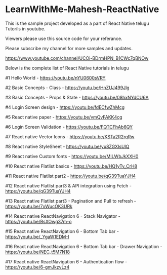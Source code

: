 # LearnWithMe-Mahesh-ReactNative

This is the sample project developed as a part of React Native telugu Tutorils in youtube. 

Viewers please use this source code for your referance. 

Please subscribe my channel for more samples and updates. 

https://www.youtube.com/channel/UCOi-BDrmHPN_B1CWc7qBNOw

Below is the complete list of React Native tutorials in telugu

#1 Hello World - https://youtu.be/nYU0600sVRY 

#2 Basic Concepts - Class - https://youtu.be/HnZUJ499Jlg

#3 Basic Concepts - Props & State - https://youtu.be/08hxNYdCU6A 

#4 Login Screen design  - https://youtu.be/fdECfwZhMcg

#5 React native paper  - https://youtu.be/vmQvFAKK4cg

#6 Login Screen Validation - https://youtu.be/FQTCFhAb6QY

#7 React native Vector Icons - https://youtu.be/KSTa2R2rqRw

#8 React native StyleSheet - https://youtu.be/yu8ZGXIsUlQ

#9 React native Custom fonts - https://youtu.be/MILWbJkXXH0

#10 React native Flatlist basics - https://youtu.be/HQ1yTv_CrH8

#11 React native Flatlist part2 - https://youtu.be/qG39TuaYJH4

#12 React native Flatlist part3 & API integration using Fetch - https://youtu.be/qG39TuaYJH4

#13 React native Flatlist part3 - Pagination and Pull to refresh - https://youtu.be/7xWucOK3URk

#14 React native ReactNavigation 6  - Stack Navigator - https://youtu.be/BsXOwg37m-o

#15 React native ReactNavigation 6  - Bottom Tab bar - https://youtu.be/_YgaW1EDM-I

#16 React native ReactNavigation 6  - Bottom Tab bar - Drawer Navigation -https://youtu.be/NEC_t5M7N18

#17 React native ReactNavigation 6  - Authentication flow - https://youtu.be/6-gmJkzvLz4

